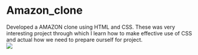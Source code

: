 # Amazon_clone
Developed a AMAZON clone using HTML and CSS. These was very interesting project through which I learn how to make effective use of CSS and actual how we need to prepare ourself for project. 
<br>
<img src="C:\Users\rutik\Pictures\Screenshots\Img1.png">
